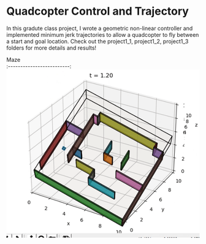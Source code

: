 # Quadcopter Control and Trajectory

In this gradute class project, I wrote a geometric non-linear controller and implemented minimum jerk trajectories to allow a quadcopter
to fly between a start and goal location. Check out the project1_1, project1_2, project1_3 folders for more details and results!


Maze        
:-------------------------:
![](project1_3/animations/maze.gif)     
